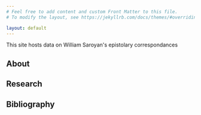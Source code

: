 ```yaml
---
# Feel free to add content and custom Front Matter to this file.
# To modify the layout, see https://jekyllrb.com/docs/themes/#overriding-theme-defaults

layout: default
---
```

<title>William Saroyan Epistolary Ego Network</title>

<p>This site hosts data on William Saroyan's epistolary correspondances</p>

<h2>About</h2>
<h2>Research</h2>
<h2>Bibliography</h2>
